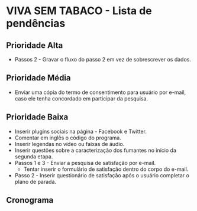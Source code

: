 VIVA SEM TABACO - Lista de pendências
==========================

Prioridade Alta
------------------------
 * Passos 2 - Gravar o fluxo do passo 2 em vez de sobrescrever os dados.



Prioridade Média
------------------------
* Enviar uma cópia do termo de consentimento para usuário por e-mail, caso ele tenha concordado em participar da pesquisa.

Prioridade Baixa
-------------------------	
* Inserir plugins sociais na página - Facebook e Twitter.
* Comentar em inglês o código do programa.
* Inserir legendas no vídeo ou faixas de áudio.
* Inserir questões sobre a caracterização dos fumantes no início da segunda etapa.
* Passos 1 e 3 - Enviar a pesquisa de satisfação por e-mail.
   * Tentar inserir o formulário de satisfação dentro do corpo do e-mail.
* Passo 2 - Inserir questionário de satisfação após o usuário completar o plano de parada.


Cronograma
-------------------------

